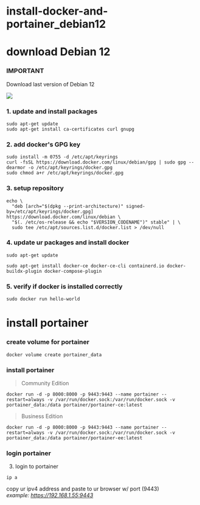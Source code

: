 # install-docker-and-portainer_debian12

<h1>download Debian 12</h1>

### IMPORTANT

Download last version of Debian 12

<img src="https://i0.wp.com/techtutorialsite.com/wp-content/uploads/2021/04/docker-1.png?resize=840%2C216&ssl=1">

### 1. update and install packages

```
sudo apt-get update
sudo apt-get install ca-certificates curl gnupg
```

### 2. add docker's GPG key

```
sudo install -m 0755 -d /etc/apt/keyrings
curl -fsSL https://download.docker.com/linux/debian/gpg | sudo gpg --dearmor -o /etc/apt/keyrings/docker.gpg
sudo chmod a+r /etc/apt/keyrings/docker.gpg
```

### 3. setup repository

```
echo \
  "deb [arch="$(dpkg --print-architecture)" signed-by=/etc/apt/keyrings/docker.gpg] https://download.docker.com/linux/debian \
  "$(. /etc/os-release && echo "$VERSION_CODENAME")" stable" | \
  sudo tee /etc/apt/sources.list.d/docker.list > /dev/null
```

### 4. update ur packages and install docker

```
sudo apt-get update
```

```
sudo apt-get install docker-ce docker-ce-cli containerd.io docker-buildx-plugin docker-compose-plugin
```

### 5. verify if docker is installed correctly

```
sudo docker run hello-world
```

<h1>install portainer</h1>

### create volume for portainer

```
docker volume create portainer_data
```

### install portainer

> Community Edition

```
docker run -d -p 8000:8000 -p 9443:9443 --name portainer --restart=always -v /var/run/docker.sock:/var/run/docker.sock -v portainer_data:/data portainer/portainer-ce:latest
```

> Business Edition

```
docker run -d -p 8000:8000 -p 9443:9443 --name portainer --restart=always -v /var/run/docker.sock:/var/run/docker.sock -v portainer_data:/data portainer/portainer-ee:latest
```

### login portainer

3. login to portainer
 
 ```
 ip a
 ```

 copy ur ipv4 address and paste to ur browser w/ port (9443)<br>
 <i>example: https://192.168.1.55:9443</i>
